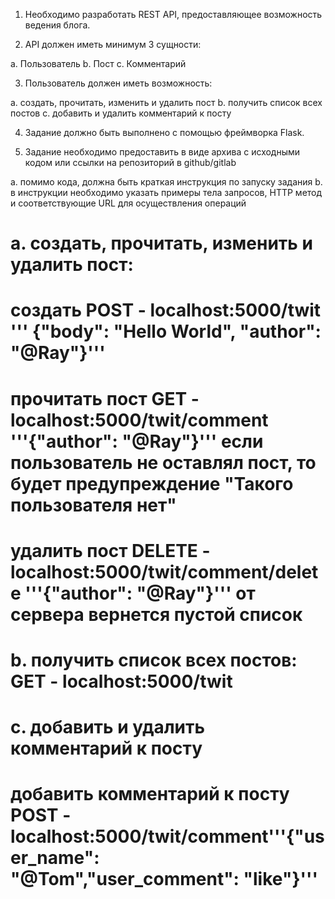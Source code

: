 1. Необходимо разработать REST API, предоставляющее возможность ведения блога.

2. API должен иметь минимум 3 сущности:

a. Пользователь
b. Пост
c. Комментарий

3. Пользователь должен иметь возможность:

a. создать, прочитать, изменить и удалить пост
b. получить список всех постов
c. добавить и удалить комментарий к посту

4. Задание должно быть выполнено с помощью фреймворка Flask.

5. Задание необходимо предоставить в виде архива с исходными кодом или ссылки на репозиторий в github/gitlab

a. помимо кода, должна быть краткая инструкция по запуску задания
b. в инструкции необходимо указать примеры тела запросов, HTTP метод и соответствующие URL для осуществления операций

# a. создать, прочитать, изменить и удалить пост:

# создать POST - localhost:5000/twit  ''' {"body": "Hello World", "author": "@Ray"}'''

# прочитать пост GET - localhost:5000/twit/comment '''{"author": "@Ray"}''' если пользователь не оставлял пост, то будет предупреждение "Такого пользователя нет"

# удалить пост DELETE - localhost:5000/twit/comment/delete '''{"author": "@Ray"}''' от сервера вернется пустой список 

# b. получить список всех постов: GET - localhost:5000/twit 

# c. добавить и удалить комментарий к посту 

# добавить комментарий к посту POST - localhost:5000/twit/comment'''{"user_name": "@Tom","user_comment": "like"}'''